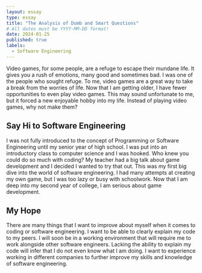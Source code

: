 ```yaml
---
layout: essay
type: essay
title: "The Analysis of Dumb and Smart Questions"
# All dates must be YYYY-MM-DD format!
date: 2024-01-25
published: true
labels:
  - Software Engineering
---
```


Video games, for some people, are a refuge to escape their mundane life. It gives you a rush of emotions, many good and sometimes bad. I was one of the people who sought refuge. To me, video games are a great way to take a break from the worries of life. Now that I am getting older, I have fewer opportunities to even play video games. This may sound unfortunate to me, but it forced a new enjoyable hobby into my life. Instead of playing video games, why not make them?

## Say Hi to Software Engineering

I was not fully introduced to the concept of Programming or Software Engineering until my senior year of high school. I was put into an introductory class to computer science and I was hooked. Who knew you could do so much with coding? My teacher had a big talk about game development and I decided I wanted to try that out. This was my first big dive into the world of software engineering. I had many attempts at creating my own game, but I was too lazy or busy with schoolwork. Now that I am deep into my second year of college, I am serious about game development.

## My Hope

There are many things that I want to improve about myself when it comes to coding or software engineering. I want to be able to clearly explain my code to my peers. I will soon be in a working environment that will require me to work alongside other software engineers. Lacking the ability to explain my code will infer that I do not even know what I am doing. I want to experience working in different companies to further improve my skills and knowledge of software engineering.
